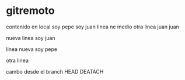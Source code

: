 # gitremoto

contenido en local soy pepe soy juan
linea ne medio
otra linea
juan juan

nueva linea soy juan


linea nueva soy pepe


otra linea

cambo desde el branch HEAD DEATACH